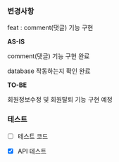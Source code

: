### 변경사항
<!-- 이 PR에서 어떤점들이 변경되었는지 기술해주세요. 가급적이면 as-is, to-be를 활용해서 작성해주세요.  -->

feat :  comment(댓글) 기능 구현

**AS-IS**

comment(댓글) 기능 구현 완료

database 작동하는지 확인 완료

**TO-BE**

회원정보수정 및 회원탈퇴 기능 구현 예정

### 테스트
<!-- 본 변경사항이 테스트가 되었는지 기술해주세요 --> 
- [ ] 테스트 코드

- [X] API 테스트